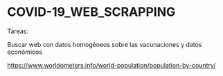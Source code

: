 # COVID-19_WEB_SCRAPPING

Tareas:

Buscar web con datos homogéneos sobre las vacunaciones y datos económicos

https://www.worldometers.info/world-population/population-by-country/

